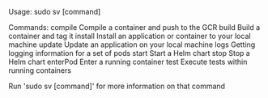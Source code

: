 Usage: sudo sv [command]

Commands:
	compile		Compile a container and push to the GCR
	build		Build a container and tag it
	install		Install an application or container to your local machine
	update		Update an application on your local machine
	logs		Getting logging information for a set of pods
	start		Start a Helm chart
	stop		Stop a Helm chart
	enterPod	Enter a running container
	test		Execute tests within running containers

Run 'sudo sv [command]' for more information on that command